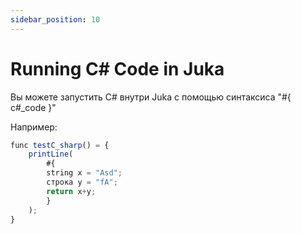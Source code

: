 ```yaml
---
sidebar_position: 10
---
```


# Running C# Code in Juka

Вы можете запустить C# внутри Juka с помощью синтаксиса "#{ c#_code }"

Например:
```jsx
func testC_sharp() = {
    printLine(
        #{
        string x = "Asd";
        строка y = "fA";
        return x+y;
        }
    );
}
```